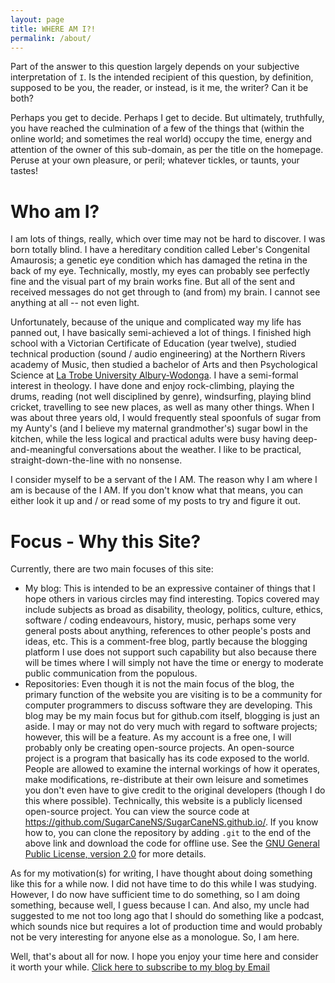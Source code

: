 ```yaml
---
layout: page
title: WHERE AM I?!
permalink: /about/
---
```


Part of the answer to this question largely depends on your subjective interpretation of `I`.  Is the intended recipient of this question, by definition, supposed to be you, the reader, or instead, is it me, the writer? Can it be both?

Perhaps you get to decide.  Perhaps I get to decide.  But ultimately, truthfully, you have reached the culmination of a few of the things that (within the online world; and sometimes the real world) occupy the time, energy and attention of the owner of this sub-domain, as per the title on the homepage.  Peruse at your own pleasure, or peril; whatever tickles, or taunts, your tastes!

# Who am I?
I am lots of things, really, which over time may not be hard to discover.  I was born totally blind.  I have a hereditary condition called Leber's Congenital Amaurosis; a genetic eye condition which has damaged the retina in the back of my eye.  Technically, mostly, my eyes can probably see perfectly fine and the visual part of my brain works fine.  But all of the sent and received messages do not get through to (and from) my brain.  I cannot see anything at all -- not even light.

Unfortunately, because of the unique and complicated way my life has panned out, I have basically semi-achieved a lot of things.  I finished high school with a Victorian Certificate of Education (year twelve), studied technical production (sound / audio engineering) at the Northern Rivers academy of Music, then studied a bachelor of Arts and then Psychological Science at [La Trobe University Albury-Wodonga](https://www.latrobe.edu.au/aw/).  I have a semi-formal interest in theology.  I have done and enjoy rock-climbing, playing the drums, reading (not well disciplined by genre), windsurfing, playing blind cricket, travelling to see new places, as well as many other things.  When I was about three years old, I would frequently steal spoonfuls of sugar from my Aunty's (and I believe my maternal grandmother's) sugar bowl in the kitchen, while the less logical and practical adults were busy having deep-and-meaningful conversations about the weather.  I like to be practical, straight-down-the-line with no nonsense.

I consider myself to be a servant of the I AM.  The reason why I am where I am is because of the I AM.
  If you don't know what that means, you can either look it up and / or read some of my posts to try and figure it out.

# Focus - Why this Site?
Currently, there are two main focuses of this site:

* My blog: This is intended to be an expressive container of things that I hope others in various circles may find interesting.  Topics covered may include subjects as broad as disability, theology, politics, culture, ethics, software / coding endeavours, history, music, perhaps some very general posts about anything, references to other people's posts and ideas, etc.  This is a comment-free blog, partly because the blogging platform I use does not support such capability but also because there will be times where I will simply not have the time or energy to moderate public communication from the populous.
* Repositories: Even though it is not the main focus of the blog, the primary function of the website you are visiting is to be a community for computer programmers to discuss software they are developing.  This blog may be my main focus but for github.com itself, blogging is just an aside.  I may or may not do very much with regard to software projects; however, this will be a feature.  As my account is a free one, I will probably only be creating open-source projects.  An open-source project is a program that basically has its code exposed to the world.  People are allowed to examine the internal workings of how it operates, make modifications, re-distribute at their own leisure and sometimes you don't even have to give credit to the original developers (though I do this where possible).  Technically, this website is a publicly licensed open-source project.  You can view the source code at https://github.com/SugarCaneNS/SugarCaneNS.github.io/.  If you know how to, you can clone the repository by adding `.git` to the end of the above link and download the code for offline use.  See the [GNU General Public License, version 2.0](https://www.gnu.org/licenses/old-licenses/gpl-2.0.en.html) for more details.

As for my motivation(s) for writing, I have thought about doing something like this for a while now.  I did not have time to do this while I was studying.  However, I do now have sufficient time to do something, so I am doing something, because well, I guess because I can.  And also, my uncle had suggested to me not too long ago that I should do something like a podcast, which sounds nice but requires a lot of production time and would probably not be very interesting for anyone else as a monologue.  So, I am here.

Well, that's about all for now.  I hope you enjoy your time here and consider it worth your while.  <a href="https://feedburner.google.com/fb/a/mailverify?uri=nschmidt&amp;loc=en_US">Click here to subscribe to my blog by Email</a>